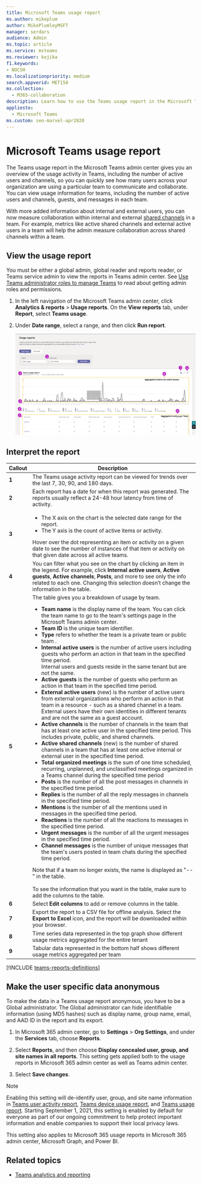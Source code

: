 ```yaml
---
title: Microsoft Teams usage report
ms.author: mikeplum
author: MikePlumleyMSFT
manager: serdars
audience: Admin
ms.topic: article
ms.service: msteams
ms.reviewer: kojika
f1.keywords:
- NOCSH
ms.localizationpriority: medium
search.appverid: MET150
ms.collection: 
  - M365-collaboration
description: Learn how to use the Teams usage report in the Microsoft Teams admin center to get an overview of Teams activity in your organization.
appliesto: 
  - Microsoft Teams
ms.custom: seo-marvel-apr2020
---
```

# Microsoft Teams usage report

The Teams usage report in the Microsoft Teams admin center gives you an overview of the usage activity in Teams, including the number of active users and channels, so you can quickly see how many users across your organization are using a particular team to communicate and collaborate. You can view usage information for teams, including the number of active users and channels, guests, and messages in each team.

With more added information about internal and external users, you can now measure collaboration within internal and external [shared channels](/Teams/shared-channels.md) in a team. For example, metrics like active shared channels and external active users in a team will help the admin measure collaboration across shared channels within a team.

## View the usage report

You must be either a global admin, global reader and reports reader, or Teams service admin to view the reports in Teams admin center. See [Use Teams administrator roles to manage Teams](../using-admin-roles.md) to read about getting admin roles and permissions.

1. In the left navigation of the Microsoft Teams admin center, click **Analytics & reports** > **Usage reports**. On the **View reports** tab, under **Report**, select **Teams usage**.
2. Under **Date range**, select a range, and then click **Run report**.

    ![Screenshot of the Teams usage report in the Teams admin center with callouts.](../media/teams-reports-teams-usage-with-callouts2.png "Screenshot of the Teams usage report in the Teams admin center with callouts")

## Interpret the report

|Callout |Description  |
|--------|-------------|
|**1**   |The Teams usage activity report can be viewed for trends over the last 7, 30, 90, and 180 days. |
|**2**   |Each report has a date for when this report was generated. The reports usually reflect a 24-48 hour latency from time of activity. |
|**3**   |<ul><li>The X axis on the chart is the selected date range for the report.</li> <li> The Y axis is the count of active items or activity.</li> </ul>Hover over the dot representing an item or activity on a given date to see the number of instances of that item or activity on that given date across all active teams.|
|**4**   |You can filter what you see on the chart by clicking an item in the legend. For example, click  **Internal active users**, **Active guests**,  **Active channels**, **Posts**, and more to see only the info related to each one. Changing this selection doesn’t change the information in the table. |
|**5**   |The table gives you a breakdown of usage by team. <ul><li>**Team name** is the display name of the team. You can click the team name to go to the team's settings page in the Microsoft Teams admin center. </li> <li>**Team ID** is the unique team identifier. </li> <li>**Type** refers to whether the team is a private team or public team  .</li> <li>**Internal active users** is the number of active users including guests who perform an action in that team in the specified time period. <br/>Internal users and guests reside in the same tenant but are not the same.</li><li>**Active guests** is the number of guests who perform an action in that team in the specified time period.</li> <li>**External active users** (new) is the number of active users from external organizations who perform an action in that team in a resource - such as a shared channel in a team. <br/> External users have their own identities in different tenants and are not the same as a guest account.</li><li>**Active channels** is the number of channels in the team that has at least one active user in the specified time period. This includes private, public, and shared channels. </li><li>**Active shared channels** (new) is the number of shared channels in a team that has at least one active internal or external user in the specified time period. </li> <li>**Total organized meetings** is the sum of one time scheduled, recurring, unplanned, and unclassified meetings organized in a Teams channel during the specified time period </li><li>**Posts** is the number of all the post messages in channels in the specified time period.</li> <li>**Replies** is the number of all the reply messages in channels in the specified time period.</li> <li>**Mentions** is the number of all the mentions used in messages in the specified time period.</li><li>**Reactions** is the number of all the reactions to messages in the specified time period.</li><li>**Urgent messages** is the number of all the urgent messages in the specified time period.</li><li>**Channel messages** is the number of unique messages that the team's users posted in team chats during the specified time period.</li> </li> </ul>Note that if a team no longer exists, the name is displayed as "--" in the table. <br><br>To see the information that you want in the table, make sure to add the columns to the table. |
|**6**   |Select **Edit columns** to add or remove columns in the table.|
|**7**   |Export the report to a CSV file for offline analysis. Select the **Export to Excel** icon, and the report will be downloaded within your browser.|
|**8** |Time series data represented in the top graph show different usage metrics aggregated for the entire tenant|
|**9** |Tabular data represented in the bottom half shows different usage metrics aggregated per team|

[!INCLUDE [teams-reports-definitions](../includes/teams-reports-definitions.md)]


## Make the user specific data anonymous

To make the data in a Teams usage report anonymous, you have to be a Global administrator. The Global administrator can hide identifiable information (using MD5 hashes) such as display name, group name, email, and AAD ID in the report and its export.

1. In Microsoft 365 admin center, go to **Settings** > **Org Settings**, and under the **Services** tab, choose **Reports**.
    
2. Select **Reports**, and then choose **Display concealed user, group, and site names in all reports**. This setting gets applied both to the usage reports in Microsoft 365 admin center as well as Teams admin center.
  
3. Select **Save changes**.

> [!NOTE]
> Enabling this setting will de-identify user, group, and site name information in [Teams user activity report](user-activity-report.md), [Teams device usage report](device-usage-report.md), and [Teams usage report](teams-usage-report.md). Starting September 1, 2021, this setting is enabled by default for everyone as part of our ongoing commitment to help protect important information and enable companies to support their local privacy laws. 
>
>This setting also applies to Microsoft 365 usage reports in Microsoft 365 admin center, Microsoft Graph, and Power BI.

## Related topics

- [Teams analytics and reporting](teams-reporting-reference.md)
